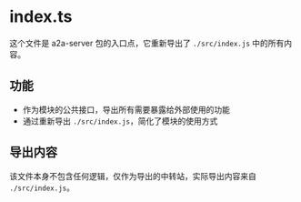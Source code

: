 # index.ts

这个文件是 a2a-server 包的入口点，它重新导出了 `./src/index.js` 中的所有内容。

## 功能

- 作为模块的公共接口，导出所有需要暴露给外部使用的功能
- 通过重新导出 `./src/index.js`，简化了模块的使用方式

## 导出内容

该文件本身不包含任何逻辑，仅作为导出的中转站，实际导出内容来自 `./src/index.js`。